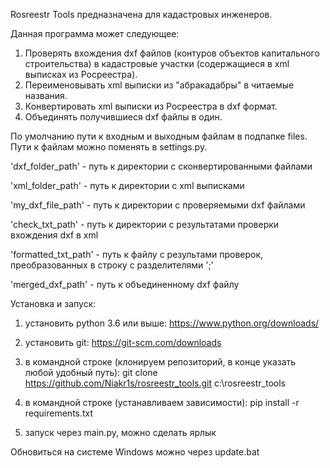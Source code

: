 Rosreestr Tools предназначена для кадастровых инженеров.

 Данная программа может следующее:
1) Проверять вхождения dxf файлов (контуров объектов капитального строительства) в кадастровые участки (содержащиеся в xml выписках из Росреестра).
2) Переименовывать xml выписки из "абракадабры" в читаемые названия.
3) Конвертировать xml выписки из Росреестра в dxf формат.
4) Объединять получившиеся dxf файлы в один.

По умолчанию пути к входным и выходным файлам в подпапке files. Пути к файлам можно поменять в settings.py.

'dxf_folder_path' - путь к директории с сконвертированными файлами

'xml_folder_path' - путь к директории с xml выписками

'my_dxf_file_path' -  путь к директории с проверяемыми dxf файлами

'check_txt_path' - путь к директории с результатами проверки вхождения dxf в xml

'formatted_txt_path' - путь к файлу с результами проверок, преобразованных в строку с разделителями ';'

'merged_dxf_path' - путь к объединенному dxf файлу



Установка и запуск:

1) установить python 3.6 или выше: https://www.python.org/downloads/

2) установить git: https://git-scm.com/downloads

3) в командной строке (клонируем репозиторий, в конце указать любой удобный путь): git clone https://github.com/Niakr1s/rosreestr_tools.git c:\rosreestr_tools

4) в командной строке (устанавливаем зависимости): pip install -r requirements.txt

5) запуск через main.py, можно сделать ярлык

Обновиться на системе Windows можно через update.bat